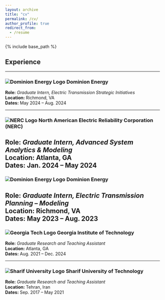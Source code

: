 ```yaml
---
layout: archive
title: "cv"
permalink: /cv/
author_profile: true
redirect_from:
  - /resume
---
```


{% include base_path %}

## Experience

---

### ![Dominion Energy Logo](LOGO_URL "Dominion Energy") Dominion Energy
**Role:** *Graduate Intern, Electric Transmission Strategic Initiatives*  
**Location:** Richmond, VA  
**Dates:** May 2024 – Aug. 2024  


---

### ![NERC Logo](LOGO_URL "NERC") North American Electric Reliability Corporation (NERC)
**Role:** *Graduate Intern, Advanced System Analytics & Modeling*  
**Location:** Atlanta, GA  
**Dates:** Jan. 2024 – May 2024  
---

### ![Dominion Energy Logo](LOGO_URL "Dominion Energy") Dominion Energy
**Role:** *Graduate Intern, Electric Transmission Planning – Modeling*  
**Location:** Richmond, VA  
**Dates:** May 2023 – Aug. 2023  
---

### ![Georgia Tech Logo](LOGO_URL "Georgia Institute of Technology") Georgia Institute of Technology
**Role:** *Graduate Research and Teaching Assistant*  
**Location:** Atlanta, GA  
**Dates:** Aug. 2021 – Dec. 2024  

---

### ![Sharif University Logo](LOGO_URL "Sharif University of Technology") Sharif University of Technology
**Role:** *Graduate Research and Teaching Assistant*  
**Location:** Tehran, Iran  
**Dates:** Sep. 2017 – May 2021  
